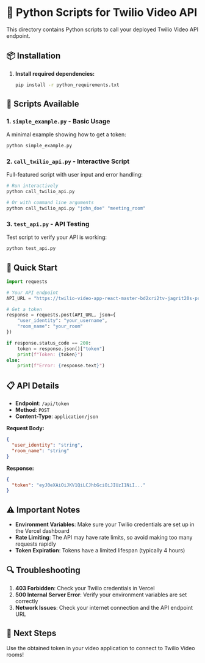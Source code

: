 # 🐍 Python Scripts for Twilio Video API

This directory contains Python scripts to call your deployed Twilio Video API endpoint.

## 📦 Installation

1. **Install required dependencies:**
   ```bash
   pip install -r python_requirements.txt
   ```

## 🔧 Scripts Available

### 1. `simple_example.py` - Basic Usage
A minimal example showing how to get a token:

```bash
python simple_example.py
```

### 2. `call_twilio_api.py` - Interactive Script
Full-featured script with user input and error handling:

```bash
# Run interactively
python call_twilio_api.py

# Or with command line arguments
python call_twilio_api.py "john_doe" "meeting_room"
```

### 3. `test_api.py` - API Testing
Test script to verify your API is working:

```bash
python test_api.py
```

## 🚀 Quick Start

```python
import requests

# Your API endpoint
API_URL = "https://twilio-video-app-react-master-bd2xri2tv-jagrit20s-projects.vercel.app/api/token"

# Get a token
response = requests.post(API_URL, json={
    "user_identity": "your_username",
    "room_name": "your_room"
})

if response.status_code == 200:
    token = response.json()["token"]
    print(f"Token: {token}")
else:
    print(f"Error: {response.text}")
```

## 📋 API Details

- **Endpoint**: `/api/token`
- **Method**: `POST`
- **Content-Type**: `application/json`

**Request Body:**
```json
{
  "user_identity": "string",
  "room_name": "string"
}
```

**Response:**
```json
{
  "token": "eyJ0eXAiOiJKV1QiLCJhbGciOiJIUzI1NiI..."
}
```

## ⚠️ Important Notes

- **Environment Variables**: Make sure your Twilio credentials are set up in the Vercel dashboard
- **Rate Limiting**: The API may have rate limits, so avoid making too many requests rapidly
- **Token Expiration**: Tokens have a limited lifespan (typically 4 hours)

## 🔍 Troubleshooting

1. **403 Forbidden**: Check your Twilio credentials in Vercel
2. **500 Internal Server Error**: Verify your environment variables are set correctly
3. **Network Issues**: Check your internet connection and the API endpoint URL

## 🎯 Next Steps

Use the obtained token in your video application to connect to Twilio Video rooms! 